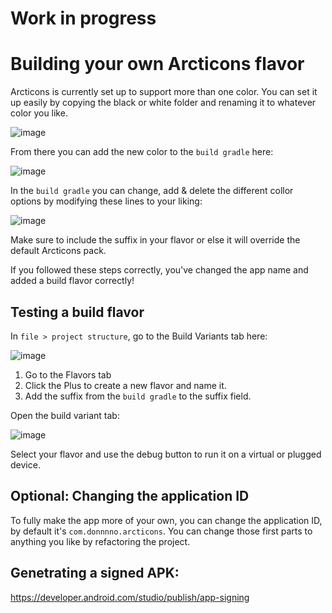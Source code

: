 # Work in progress

# Building your own Arcticons flavor

Arcticons is currently set up to support more than one color.
You can set it up easily by copying the black or white folder and renaming it to whatever color you like.

![image](https://user-images.githubusercontent.com/31142286/136229557-82b4148b-e30e-43d1-bc2b-54d78155a161.png)

From there you can add the new color to the `build gradle` here:

![image](https://user-images.githubusercontent.com/31142286/136230385-29123118-3d23-4d65-80a4-a4441fa44797.png)

In the `build gradle` you can change, add & delete the different collor options by modifying these lines to your liking:

![image](https://user-images.githubusercontent.com/31142286/136230278-fe920249-7b2e-4f7a-9f52-57274fb12a76.png)

Make sure to include the suffix in your flavor or else it will override the default Arcticons pack.

If you followed these steps correctly, you've changed the app name and added a build flavor correctly!

## Testing a build flavor

In `file > project structure`, go to the Build Variants tab here:

![image](https://user-images.githubusercontent.com/31142286/136232946-57946ec6-9f70-43c1-9280-62bb03df885e.png)

1. Go to the Flavors tab
2. Click the Plus to create a new flavor and name it.
3. Add the suffix from the `build gradle` to the suffix field.

Open the build variant tab:

![image](https://user-images.githubusercontent.com/31142286/136232108-1aca4e49-3b9c-4306-b403-212e6084f541.png)

Select your flavor and use the debug button to run it on a virtual or plugged device.

## Optional: Changing the application ID

To fully make the app more of your own, you can change the application ID, by default it's `com.donnnno.arcticons`. You can change those first parts to anything you like by refactoring the project.

## Genetrating a signed APK:

https://developer.android.com/studio/publish/app-signing
